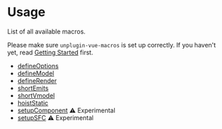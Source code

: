 # Usage

List of all available macros.

Please make sure `unplugin-vue-macros` is set up correctly. If you haven't yet, read [Getting Started](/guide/getting-started) first.

- [defineOptions](/macros/define-options)
- [defineModel](/macros/define-model)
- [defineRender](/macros/define-render)
- [shortEmits](/macros/short-emits)
- [shortVmodel](/macros/short-vmodel)
- [hoistStatic](/macros/hoist-static)
- [setupComponent](/macros/setup-component) <span text-yellow-600 dark:text-yellow text-xs border p-1 rounded>:warning: Experimental</span>
- [setupSFC](/macros/setup-sfc) <span text-yellow-600 dark:text-yellow text-xs border p-1 rounded>:warning: Experimental</span>
